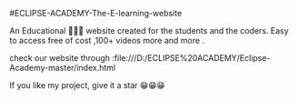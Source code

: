 #ECLIPSE-ACADEMY-The-E-learning-website

An Educational 🏫👨‍🏫 website created for the students and the coders. Easy to access free of cost ,100+ videos more and more . 

check our website through :file:///D:/ECLIPSE%20ACADEMY/Eclipse-Academy-master/index.html

If you like my project, give it a star  😁😁😁
